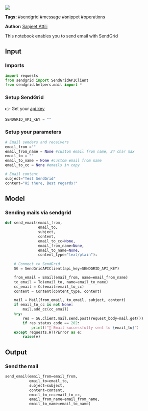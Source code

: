 <a href="https://app.naas.ai/user-redirect/naas/downloader?url=https://raw.githubusercontent.com/jupyter-naas/awesome-notebooks/master/SendGrid/SendGrid_Send_message.ipynb" target="_parent"><img src="https://naasai-public.s3.eu-west-3.amazonaws.com/open_in_naas.svg"/></a>

**Tags:** #sendgrid #message #snippet #operations

**Author:** [Sanjeet Attili](https://linkedin.com/in/sanjeet-attili-760bab190/)

This notebook enables you to send email with SendGrid

## Input

### Imports


```python
import requests
from sendgrid import SendGridAPIClient
from sendgrid.helpers.mail import *
```

### Setup SendGrid
👉 Get your [api key](https://app.sendgrid.com/settings/api_keys)


```python
SENDGRID_API_KEY = ""
```

### Setup your parameters


```python
# Email senders and receivers
email_from ="" 
email_from_name = None #custom email from name, 24 char max
email_to = ""
email_to_name = None #custom email from name
email_to_cc = None #emails in copy

# Email content
subject="Test SendGrid"
content="Hi there, Best regards!"
```

## Model

### Sending mails via sendgrid


```python
def send_email(email_from,
               email_to,
               subject,
               content,
               email_to_cc=None,
               email_from_name=None,
               email_to_name=None,
               content_type="text/plain"):
    
    # Connect to SendGrid
    SG = SendGridAPIClient(api_key=SENDGRID_API_KEY)

    from_email = Email(email_from, name=email_from_name)
    to_email = To(email_to, name=email_to_name)
    cc_email = Cc(email=email_to_cc)
    content = Content(content_type, content)

    mail = Mail(from_email, to_email, subject, content)
    if email_to_cc is not None:
        mail.add_cc(cc_email)
    try:
        res = SG.client.mail.send.post(request_body=mail.get())
        if res.status_code == 202:
            print(f"📧 Email successfully sent to {email_to}")
    except requests.HTTPError as e:
        raise(e)
```

## Output

### Send the mail


```python
send_email(email_from=email_from,
           email_to=email_to,
           subject=subject,
           content=content,
           email_to_cc=email_to_cc,
           email_from_name=email_from_name,
           email_to_name=email_to_name)
```
